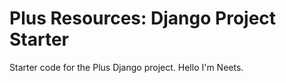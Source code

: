 # Plus Resources: Django Project Starter

Starter code for the Plus Django project.
Hello I'm Neets.
